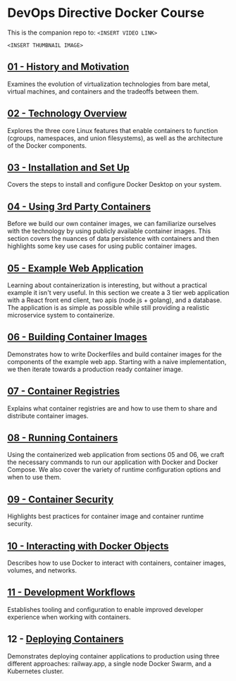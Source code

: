 # DevOps Directive Docker Course

This is the companion repo to: `<INSERT VIDEO LINK>`

`<INSERT THUMBNAIL IMAGE>`

## [01 - History and Motivation](01-history-and-motivation/README.md)

Examines the evolution of virtualization technologies from bare metal, virtual machines, and containers and the tradeoffs between them.

## [02 - Technology Overview](02-technology-overview/README.md)

Explores the three core Linux features that enable containers to function (cgroups, namespaces, and union filesystems), as well as the architecture of the Docker components.

## [03 - Installation and Set Up](03-installation-and-set-up/README.md)

Covers the steps to install and configure Docker Desktop on your system.

## [04 - Using 3rd Party Containers](04-using-3rd-party-containers/README.md)

Before we build our own container images, we can familiarize ourselves with the technology by using publicly available container images. This section covers the nuances of data persistence with containers and then highlights some key use cases for using public container images.

## [05 - Example Web Application](05-example-web-application/README.md)

Learning about containerization is interesting, but without a practical example it isn't very useful. In this section we create a 3 tier web application with a React front end client, two apis (node.js + golang), and a database. The application is as simple as possible while still providing a realistic microservice system to containerize. 

## [06 - Building Container Images](06-building-container-images/README.md)

Demonstrates how to write Dockerfiles and build container images for the components of the example web app. Starting with a naive implementation, we then iterate towards a production ready container image.

## [07 - Container Registries](07-container-registries/README.md)

Explains what container registries are and how to use them to share and distribute container images.

## [08 - Running Containers](08-running-containers/README.md)

Using the containerized web application from sections 05 and 06, we craft the necessary commands to run our application with Docker and Docker Compose. We also cover the variety of runtime configuration options and when to use them.

## [09 - Container Security](09-container-security/README.md)

Highlights best practices for container image and container runtime security.

## [10 - Interacting with Docker Objects](10-interacting-with-docker-objects/README.md)

Describes how to use Docker to interact with containers, container images, volumes, and networks.

## [11 - Development Workflows](11-development-workflow/api-golang/README.md)

Establishes tooling and configuration to enable improved developer experience when working with containers.

## 12 - [Deploying Containers](12-deploying-containers/README.md)

Demonstrates deploying container applications to production using three different approaches: railway.app, a single node Docker Swarm, and a Kubernetes cluster.
